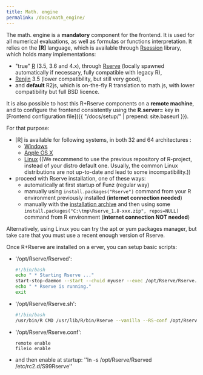 ```yaml
---
title: Math. engine
permalink: /docs/math_engine/
---
```


The math. engine is a **mandatory** component for the frontend. It is used for all numerical evaluations, as well as formulas or functions interpretation.
It relies on the **[R]** language, which is available through [Rsession](https://github.com/yannrichet/rsession) library, which holds many implementations:

* "true" [R](http://www.r-project.org) (3.5, 3.6 and 4.x), through [Rserve](https://github.com/s-u/Rserve) (locally spawned automatically if necessary, fully compatible with legacy R),
* [Renjin](https://www.renjin.org/) 3.5 (lower compatibility, but still very good),
* and **default** R2js, which is on-the-fly R translation to math.js, with lower compatibility but full BSD licence.

It is also possible to host this R+Rserve components on a **remote machine**, and to configure the frontend consistently using the **R.server=** key in [Frontend configuration file]({{ "/docs/setup/" | prepend: site.baseurl }}).

For that purpose:
  * [R] is available for following systems, in both 32 and 64 architectures : 
    * [Windows](https://cran.r-project.org/bin/windows/)
    * [Apple OS X](https://cran.r-project.org/bin/macosx/)
    * [Linux](https://cran.r-project.org/bin/linux/) ((We recommend to use the previous repository of R-project, instead of your distro default one. Usually, the common Linux distributions are not up-to-date and lead to some incompatibility.))
  * proceed with Rserve installation, one of these ways:
    * automatically at first startup of Funz (regular way)
    * manually using `install.packages("Rserve")` command from your R environment previously installed (**internet connection needed**)
    * manually with the [installation archive](http://cran.r-project.org/web/packages/Rserve/index.html) and then using some `install.packages("C:\tmp\Rserve_1.8-xxx.zip", repos=NULL)` command from R environment (**internet connection NOT needed**)

Alternatively, using Linux you can try the apt or yum packages manager, but take care that you must use a recent enough version of Rserve.

Once R+Rserve are installed on a erver, you can setup basic scripts:
  * '/opt/Rserve/Rserved':
    ```bash
    #!/bin/bash
    echo " * Starting Rserve ..."
    start-stop-daemon --start --chuid myuser --exec /opt/Rserve/Rserve.sh > /tmp/Rserve.log 2>&1 &
    echo " * Rserve is running."
    exit
    ```
  * '/opt/Rserve/Rserve.sh':
    ```bash
    #!/bin/bash
    /usr/bin/R CMD /usr/lib/R/bin/Rserve --vanilla --RS-conf /opt/Rserve/Rserve.conf
    ```
  * '/opt/Rserve/Rserve.conf':
    ```
    remote enable
    fileio enable
    ```
  * and then enable at startup: ''ln -s /opt/Rserve/Rserved /etc/rc2.d/S99Rserve''
